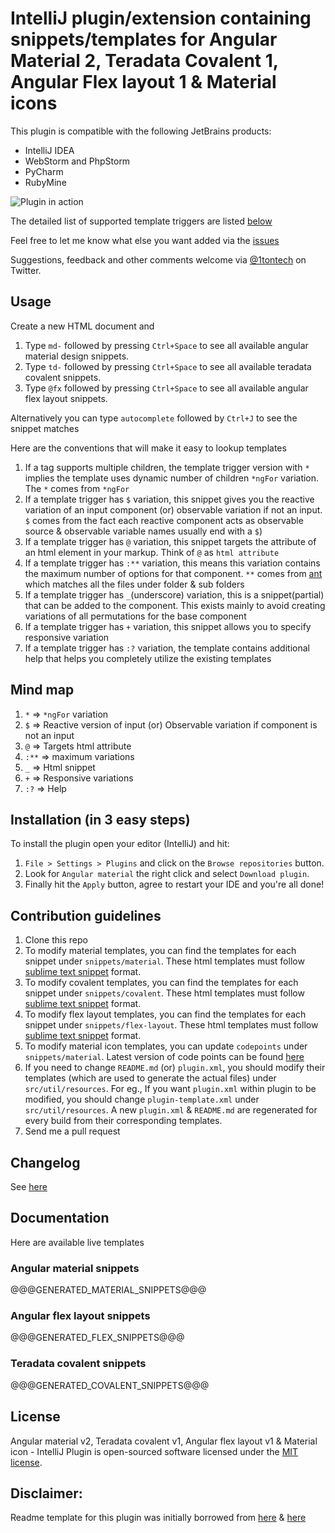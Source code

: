 IntelliJ plugin/extension containing snippets/templates for Angular Material 2, Teradata Covalent 1, Angular Flex layout 1 & Material icons
===========================================================================================================================================

This plugin is compatible with the following JetBrains products:

- IntelliJ IDEA
- WebStorm and PhpStorm
- PyCharm
- RubyMine

![Plugin in action](help.gif)

The detailed list of supported template triggers are listed [below](#documentation)

Feel free to let me know what else you want added via the [issues](https://github.com/1tontech/material2-snippets/issues)

Suggestions, feedback and other comments welcome via [@1tontech](https://twitter.com/1tontech) on Twitter.

## Usage

Create a new HTML document and

1. Type `md-` followed by pressing `Ctrl+Space` to see all available angular material design snippets.
2. Type `td-` followed by pressing `Ctrl+Space` to see all available teradata covalent snippets.
3. Type `@fx` followed by pressing `Ctrl+Space` to see all available angular flex layout snippets.

Alternatively you can type `autocomplete` followed by `Ctrl+J` to see the snippet matches

Here are the conventions that will make it easy to lookup templates

1. If a tag supports multiple children, the template trigger version with `*` implies the template uses dynamic number of children `*ngFor` variation. The `*` comes from `*ngFor`
2. If a template trigger has `$` variation, this snippet gives you the reactive variation of an input component (or) observable variation if not an input. `$` comes from the fact each reactive component acts as observable source & observable variable names usually end with a `$`)
3. If a template trigger has `@` variation, this snippet targets the attribute of an html element in your markup. Think of `@` as `html attribute`
4. If a template trigger has `:**` variation, this means this variation contains the maximum number of options for that component. `**` comes from [ant](https://ant.apache.org/manual/dirtasks.html) which matches all the files under folder & sub folders
5. If a template trigger has `_`(underscore) variation, this is a snippet(partial) that can be added to the component. This exists mainly to avoid creating variations of all permutations for the base component
6. If a template trigger has `+` variation, this snippet allows you to specify responsive variation
7. If a template trigger has `:?` variation, the template contains additional help that helps you completely utilize the existing templates

## Mind map
1. `*` => `*ngFor` variation
2. `$` => Reactive version of input (or) Observable variation if component is not an input
3. `@` => Targets html attribute
4. `:**` => maximum variations
5. `_` => Html snippet
6. `+` => Responsive variations
7. `:?` => Help

## Installation (in 3 easy steps)

To install the plugin open your editor (IntelliJ) and hit:

1. `File > Settings > Plugins` and click on the `Browse repositories` button.
2. Look for `Angular material` the right click and select `Download plugin`.
3. Finally hit the `Apply` button, agree to restart your IDE and you're all done!

## Contribution guidelines

1. Clone this repo
2. To modify material templates, you can find the templates for each snippet under `snippets/material`. These html templates must follow [sublime text snippet](http://docs.sublimetext.info/en/latest/extensibility/snippets.html) format.
3. To modify covalent templates, you can find the templates for each snippet under `snippets/covalent`. These html templates must follow [sublime text snippet](http://docs.sublimetext.info/en/latest/extensibility/snippets.html) format.
3. To modify flex layout templates, you can find the templates for each snippet under `snippets/flex-layout`. These html templates must follow [sublime text snippet](http://docs.sublimetext.info/en/latest/extensibility/snippets.html) format.
4. To modify material icon templates, you can update `codepoints` under `snippets/material`. Latest version of code points can be found [here](https://raw.githubusercontent.com/google/material-design-icons/master/iconfont/codepoints)
5. If you need to change `README.md` (or) `plugin.xml`, you should modify their templates (which are used to generate the actual files) under `src/util/resources`. For eg., If you want `plugin.xml` within plugin to be modified, you should change `plugin-template.xml` under `src/util/resources`. A new `plugin.xml` & `README.md` are regenerated for every build from their corresponding templates.
7. Send me a pull request

## Changelog

See [here](CHANGELOG.md)

## Documentation

Here are available live templates

### Angular material snippets
@@@GENERATED_MATERIAL_SNIPPETS@@@

### Angular flex layout snippets
@@@GENERATED_FLEX_SNIPPETS@@@

### Teradata covalent snippets
@@@GENERATED_COVALENT_SNIPPETS@@@

## License

Angular material v2, Teradata covalent v1, Angular flex layout v1 & Material icon - IntelliJ Plugin is open-sourced software licensed under the [MIT license](http://opensource.org/licenses/MIT).

## Disclaimer:

Readme template for this plugin was initially borrowed from [here](https://github.com/bodiam/intellij-bootstrap3) & [here](https://github.com/JasonMortonNZ/bs3-sublime-plugin)
